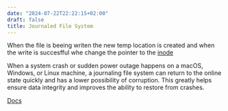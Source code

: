 ```yaml
---
date: "2024-07-22T22:22:15+02:00"
draft: false
title: Journaled File System
---
```


When the file is beeing writen the new temp location is created and when
the write is succesfful whe change the pointer to the
[inode](/Notes/posts/inodes)

When a system crash or sudden power outage happens on a macOS, Windows,
or Linux machine, a journaling file system can return to the online
state quickly and has a lower possibility of corruption. This greatly
helps ensure data integrity and improves the ability to restore from
crashes.

[Docs](https://iboysoft.com/wiki/journaling-file-system.html)

